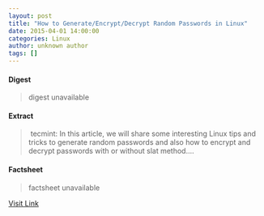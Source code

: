 ```yaml
---
layout: post
title: "How to Generate/Encrypt/Decrypt Random Passwords in Linux"
date: 2015-04-01 14:00:00
categories: Linux
author: unknown author
tags: []
---
```



#### Digest
>digest unavailable

#### Extract
>&nbsp;tecmint: In this article, we will share some interesting Linux tips and tricks to generate random passwords and also how to encrypt and decrypt passwords with or without slat method....

#### Factsheet
>factsheet unavailable

[Visit Link](http://www.linuxtoday.com/upload/how-to-generateencryptdecrypt-random-passwords-in-linux-150330231504.html)


